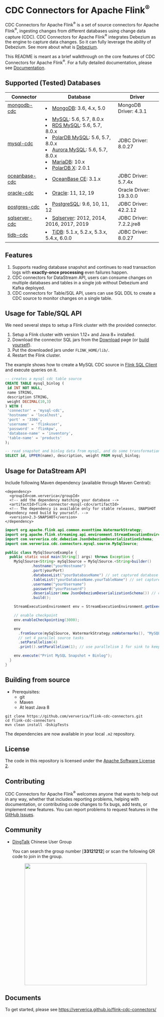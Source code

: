 # CDC Connectors for Apache Flink<sup>®</sup>

CDC Connectors for Apache Flink<sup>®</sup> is a set of source connectors for Apache Flink<sup>®</sup>, ingesting changes from different databases using change data capture (CDC).
CDC Connectors for Apache Flink<sup>®</sup> integrates Debezium as the engine to capture data changes. So it can fully leverage the ability of Debezium. See more about what is [Debezium](https://github.com/debezium/debezium).

This README is meant as a brief walkthrough on the core features of CDC Connectors for Apache Flink<sup>®</sup>. For a fully detailed documentation, please see [Documentation](https://ververica.github.io/flink-cdc-connectors/master/).

## Supported (Tested) Databases

| Connector                                                 | Database                                                                                                                                                                                                                                                                                                                                                                                               | Driver                  |
|-----------------------------------------------------------|--------------------------------------------------------------------------------------------------------------------------------------------------------------------------------------------------------------------------------------------------------------------------------------------------------------------------------------------------------------------------------------------------------|-------------------------|
| [mongodb-cdc](docs/content/connectors/mongodb-cdc.md)     | <li> [MongoDB](https://www.mongodb.com): 3.6, 4.x, 5.0                                                                                                                                                                                                                                                                                                                                                 | MongoDB Driver: 4.3.1   |
| [mysql-cdc](docs/content/connectors/mysql-cdc.md)         | <li> [MySQL](https://dev.mysql.com/doc): 5.6, 5.7, 8.0.x <li> [RDS MySQL](https://www.aliyun.com/product/rds/mysql): 5.6, 5.7, 8.0.x <li> [PolarDB MySQL](https://www.aliyun.com/product/polardb): 5.6, 5.7, 8.0.x <li> [Aurora MySQL](https://aws.amazon.com/cn/rds/aurora): 5.6, 5.7, 8.0.x <li> [MariaDB](https://mariadb.org): 10.x <li> [PolarDB X](https://github.com/ApsaraDB/galaxysql): 2.0.1 | JDBC Driver: 8.0.27     |
| [oceanbase-cdc](/docs/content/connectors/oceanbase-cdc.md) | <li> [OceanBase CE](https://open.oceanbase.com): 3.1.x                                                                                                                                                                                                                                                                                                                                                | JDBC Driver: 5.7.4x     |
| [oracle-cdc](docs/content/connectors/oracle-cdc.md)       | <li> [Oracle](https://www.oracle.com/index.html): 11, 12, 19                                                                                                                                                                                                                                                                                                                                           | Oracle Driver: 19.3.0.0 |
| [postgres-cdc](docs/content/connectors/postgres-cdc.md)   | <li> [PostgreSQL](https://www.postgresql.org): 9.6, 10, 11, 12                                                                                                                                                                                                                                                                                                                                         | JDBC Driver: 42.2.12    |
| [sqlserver-cdc](docs/content/connectors/sqlserver-cdc.md) | <li> [Sqlserver](https://www.microsoft.com/sql-server): 2012, 2014, 2016, 2017, 2019                                                                                                                                                                                                                                                                                                                   | JDBC Driver: 7.2.2.jre8 |
| [tidb-cdc](docs/content/connectors/tidb-cdc.md)           | <li> [TiDB](https://www.pingcap.com): 5.1.x, 5.2.x, 5.3.x, 5.4.x, 6.0.0                                                                                                                                                                                                                                                                                                                                | JDBC Driver: 8.0.27     |

## Features

1. Supports reading database snapshot and continues to read transaction logs with **exactly-once processing** even failures happen.
2. CDC connectors for DataStream API, users can consume changes on multiple databases and tables in a single job without Debezium and Kafka deployed.
3. CDC connectors for Table/SQL API, users can use SQL DDL to create a CDC source to monitor changes on a single table.

## Usage for Table/SQL API

We need several steps to setup a Flink cluster with the provided connector.

1. Setup a Flink cluster with version 1.12+ and Java 8+ installed.
2. Download the connector SQL jars from the [Download](https://github.com/ververica/flink-cdc-connectors/releases) page (or [build yourself](#building-from-source)).
3. Put the downloaded jars under `FLINK_HOME/lib/`.
4. Restart the Flink cluster.

The example shows how to create a MySQL CDC source in [Flink SQL Client](https://ci.apache.org/projects/flink/flink-docs-release-1.13/dev/table/sqlClient.html) and execute queries on it.

```sql
-- creates a mysql cdc table source
CREATE TABLE mysql_binlog (
 id INT NOT NULL,
 name STRING,
 description STRING,
 weight DECIMAL(10,3)
) WITH (
 'connector' = 'mysql-cdc',
 'hostname' = 'localhost',
 'port' = '3306',
 'username' = 'flinkuser',
 'password' = 'flinkpw',
 'database-name' = 'inventory',
 'table-name' = 'products'
);

-- read snapshot and binlog data from mysql, and do some transformation, and show on the client
SELECT id, UPPER(name), description, weight FROM mysql_binlog;
```

## Usage for DataStream API

Include following Maven dependency (available through Maven Central):

```
<dependency>
  <groupId>com.ververica</groupId>
  <!-- add the dependency matching your database -->
  <artifactId>flink-connector-mysql-cdc</artifactId>
  <!-- The dependency is available only for stable releases, SNAPSHOT dependency need build by yourself. -->
  <version>2.3-SNAPSHOT</version>
</dependency>
```

```java
import org.apache.flink.api.common.eventtime.WatermarkStrategy;
import org.apache.flink.streaming.api.environment.StreamExecutionEnvironment;
import com.ververica.cdc.debezium.JsonDebeziumDeserializationSchema;
import com.ververica.cdc.connectors.mysql.source.MySqlSource;

public class MySqlSourceExample {
  public static void main(String[] args) throws Exception {
    MySqlSource<String> mySqlSource = MySqlSource.<String>builder()
            .hostname("yourHostname")
            .port(yourPort)
            .databaseList("yourDatabaseName") // set captured database
            .tableList("yourDatabaseName.yourTableName") // set captured table
            .username("yourUsername")
            .password("yourPassword")
            .deserializer(new JsonDebeziumDeserializationSchema()) // converts SourceRecord to JSON String
            .build();

    StreamExecutionEnvironment env = StreamExecutionEnvironment.getExecutionEnvironment();

    // enable checkpoint
    env.enableCheckpointing(3000);

    env
      .fromSource(mySqlSource, WatermarkStrategy.noWatermarks(), "MySQL Source")
      // set 4 parallel source tasks
      .setParallelism(4)
      .print().setParallelism(1); // use parallelism 1 for sink to keep message ordering

    env.execute("Print MySQL Snapshot + Binlog");
  }
}
```

## Building from source

- Prerequisites:
    - git
    - Maven
    - At least Java 8

```
git clone https://github.com/ververica/flink-cdc-connectors.git
cd flink-cdc-connectors
mvn clean install -DskipTests
```

The dependencies are now available in your local `.m2` repository.

## License

The code in this repository is licensed under the [Apache Software License 2](https://github.com/ververica/flink-cdc-connectors/blob/master/LICENSE).

## Contributing

CDC Connectors for Apache Flink<sup>®</sup> welcomes anyone that wants to help out in any way, whether that includes reporting problems, helping with documentation, or contributing code changes to fix bugs, add tests, or implement new features. You can report problems to request features in the [GitHub Issues](https://github.com/ververica/flink-cdc-connectors/issues).

## Community

* [DingTalk](https://www.dingtalk.com/) Chinese User Group

  You can search the group number [**33121212**] or scan the following QR code to join in the group.
  
  <div align=center>
     <img src="https://user-images.githubusercontent.com/9601882/158350201-a1de35e6-0399-4a91-b5b0-e2fd5d33e33c.png" width=400 />
   </div>

## Documents
To get started, please see https://ververica.github.io/flink-cdc-connectors/
